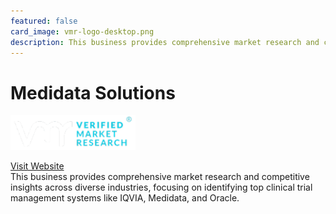 ```yaml
---
featured: false
card_image: vmr-logo-desktop.png
description: This business provides comprehensive market research and competitive insights across diverse industries, focusing on identifying top clinical trial management systems like IQVIA, Medidata, and Oracle.
---
```


# Medidata Solutions
<img src="vmr-logo-desktop.png" alt="Logo" style="max-width: 200px; height: auto;">

<a href="https://www.verifiedmarketresearch.com/blog/top-clinical-trial-management-systems/">Visit Website</a>  
This business provides comprehensive market research and competitive insights across diverse industries, focusing on identifying top clinical trial management systems like IQVIA, Medidata, and Oracle.
